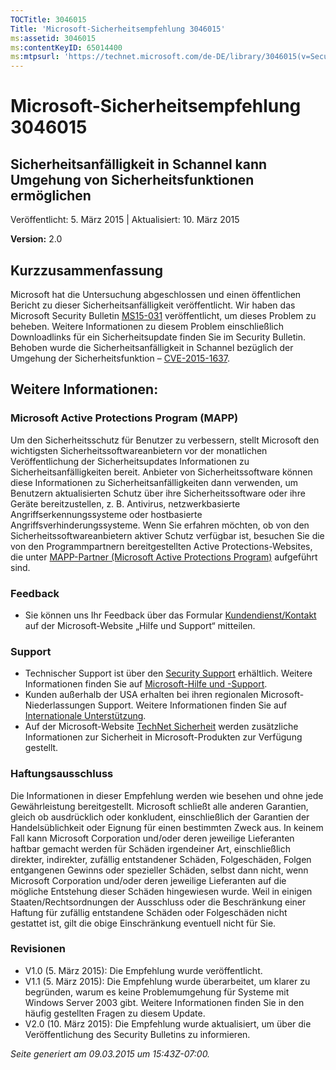 ```yaml
---
TOCTitle: 3046015
Title: 'Microsoft-Sicherheitsempfehlung 3046015'
ms:assetid: 3046015
ms:contentKeyID: 65014400
ms:mtpsurl: 'https://technet.microsoft.com/de-DE/library/3046015(v=Security.10)'
---
```


Microsoft-Sicherheitsempfehlung 3046015
=======================================

Sicherheitsanfälligkeit in Schannel kann Umgehung von Sicherheitsfunktionen ermöglichen
---------------------------------------------------------------------------------------

Veröffentlicht: 5. März 2015 | Aktualisiert: 10. März 2015

**Version:** 2.0

Kurzzusammenfassung
-------------------

<span id="sectionToggle0"></span>
Microsoft hat die Untersuchung abgeschlossen und einen öffentlichen Bericht zu dieser Sicherheitsanfälligkeit veröffentlicht. Wir haben das Microsoft Security Bulletin [MS15-031](https://technet.microsoft.com/de-de/library/security/ms15-031) veröffentlicht, um dieses Problem zu beheben. Weitere Informationen zu diesem Problem einschließlich Downloadlinks für ein Sicherheitsupdate finden Sie im Security Bulletin. Behoben wurde die Sicherheitsanfälligkeit in Schannel bezüglich der Umgehung der Sicherheitsfunktion – [CVE-2015-1637](http://www.cve.mitre.org/cgi-bin/cvename.cgi?name=cve-2015-1637).

Weitere Informationen:
----------------------

<span id="sectionToggle1"></span>
### Microsoft Active Protections Program (MAPP)

Um den Sicherheitsschutz für Benutzer zu verbessern, stellt Microsoft den wichtigsten Sicherheitssoftwareanbietern vor der monatlichen Veröffentlichung der Sicherheitsupdates Informationen zu Sicherheitsanfälligkeiten bereit. Anbieter von Sicherheitssoftware können diese Informationen zu Sicherheitsanfälligkeiten dann verwenden, um Benutzern aktualisierten Schutz über ihre Sicherheitssoftware oder ihre Geräte bereitzustellen, z. B. Antivirus, netzwerkbasierte Angriffserkennungssysteme oder hostbasierte Angriffsverhinderungssysteme. Wenn Sie erfahren möchten, ob von den Sicherheitssoftwareanbietern aktiver Schutz verfügbar ist, besuchen Sie die von den Programmpartnern bereitgestellten Active Protections-Websites, die unter [MAPP-Partner (Microsoft Active Protections Program)](http://technet.microsoft.com/de-de/security/dn467918) aufgeführt sind.

### Feedback

-   Sie können uns Ihr Feedback über das Formular [Kundendienst/Kontakt](http://support.microsoft.com/kb/?scid=sw;en;1257&amp;showpage=1&amp;ws=technet&amp;sd=tech) auf der Microsoft-Website „Hilfe und Support“ mitteilen.

### Support

-   Technischer Support ist über den [Security Support](https://consumersecuritysupport.microsoft.com/default.aspx?mkt=de-de) erhältlich. Weitere Informationen finden Sie auf [Microsoft-Hilfe und -Support](http://support.microsoft.com/?ln=de).
-   Kunden außerhalb der USA erhalten bei ihren regionalen Microsoft-Niederlassungen Support. Weitere Informationen finden Sie auf [Internationale Unterstützung](http://go.microsoft.com/fwlink/?linkid=21155).
-   Auf der Microsoft-Website [TechNet Sicherheit](http://technet.microsoft.com/de-de/security/default.aspx) werden zusätzliche Informationen zur Sicherheit in Microsoft-Produkten zur Verfügung gestellt.

### Haftungsausschluss

Die Informationen in dieser Empfehlung werden wie besehen und ohne jede Gewährleistung bereitgestellt. Microsoft schließt alle anderen Garantien, gleich ob ausdrücklich oder konkludent, einschließlich der Garantien der Handelsüblichkeit oder Eignung für einen bestimmten Zweck aus. In keinem Fall kann Microsoft Corporation und/oder deren jeweilige Lieferanten haftbar gemacht werden für Schäden irgendeiner Art, einschließlich direkter, indirekter, zufällig entstandener Schäden, Folgeschäden, Folgen entgangenen Gewinns oder spezieller Schäden, selbst dann nicht, wenn Microsoft Corporation und/oder deren jeweilige Lieferanten auf die mögliche Entstehung dieser Schäden hingewiesen wurde. Weil in einigen Staaten/Rechtsordnungen der Ausschluss oder die Beschränkung einer Haftung für zufällig entstandene Schäden oder Folgeschäden nicht gestattet ist, gilt die obige Einschränkung eventuell nicht für Sie.

### Revisionen

-   V1.0 (5. März 2015): Die Empfehlung wurde veröffentlicht.
-   V1.1 (5. März 2015): Die Empfehlung wurde überarbeitet, um klarer zu begründen, warum es keine Problemumgehung für Systeme mit Windows Server 2003 gibt. Weitere Informationen finden Sie in den häufig gestellten Fragen zu diesem Update.
-   V2.0 (10. März 2015): Die Empfehlung wurde aktualisiert, um über die Veröffentlichung des Security Bulletins zu informieren.

*Seite generiert am 09.03.2015 um 15:43Z-07:00.*
